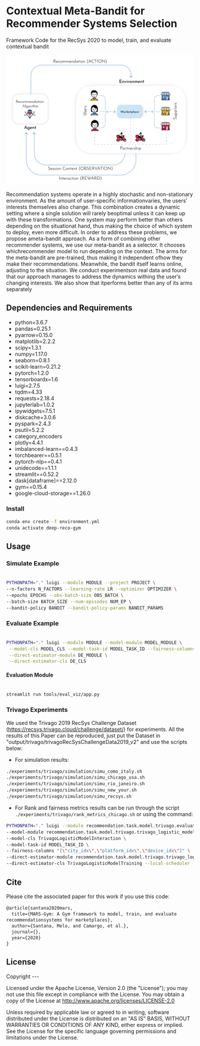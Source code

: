 # Contextual Meta-Bandit for Recommender Systems Selection


Framework Code for the RecSys 2020 to model, train, and evaluate contextual bandit 

![MDP](doc/images/img1.jpg)

Recommendation systems operate in a highly stochastic and non-stationary environment. As the amount of user-specific informationvaries, the users’ interests themselves also change. This combination creates a dynamic setting where a single solution will rarely beoptimal unless it can keep up with these transformations. One system may perform better than others depending on the situationat hand, thus making the choice of which system to deploy, even more difficult. In order to address these problems, we propose ameta-bandit approach. As a form of combining other recommender systems, we use our meta-bandit as a selector. It chooses whichrecommender model to run depending on the context. The arms for the meta-bandit are pre-trained, thus making it independent ofhow they make their recommendations. Meanwhile, the bandit itself learns online, adjusting to the situation. We conduct experimentson real data and found that our approach manages to address the dynamics withing the user’s changing interests. We also show that itperforms better than any of its arms separately


## Dependencies and Requirements

- python=3.6.7
- pandas=0.25.1
- pyarrow=0.15.0
- matplotlib=2.2.2
- scipy=1.3.1
- numpy=1.17.0
- seaborn=0.8.1
- scikit-learn=0.21.2
- pytorch=1.2.0
- tensorboardx=1.6
- luigi=2.7.5
- tqdm=4.33
- requests=2.18.4
- jupyterlab=1.0.2
- ipywidgets=7.5.1
- diskcache=3.0.6
- pyspark=2.4.3
- psutil=5.2.2
- category_encoders
- plotly=4.4.1
- imbalanced-learn==0.4.3
- torchbearer==0.5.1
- pytorch-nlp==0.4.1
- unidecode==1.1.1
- streamlit==0.52.2
- dask[dataframe]==2.12.0
- gym==0.15.4
- google-cloud-storage==1.26.0

### Install

```bash
conda env create -f environment.yml
conda activate deep-reco-gym
```

## Usage

### Simulate Example

```bash

PYTHONPATH="." luigi --module MODULE --project PROJECT \
--n-factors N_FACTORS --learning-rate LR --optimizer OPTIMIZER \
--epochs EPOCHS --obs-batch-size OBS_BATCH \
--batch-size BATCH_SIZE --num-episodes NUM_EP \
--bandit-policy BANDIT --bandit-policy-params BANDIT_PARAMS  

```

### Evaluate Example

```bash

PYTHONPATH="." luigi --module MODULE --model-module MODEL_MODULE \
 --model-cls MODEL_CLS --model-task-id MODEL_TASK_ID --fairness-columns "[]" \
 --direct-estimator-module DE_MODULE \
 --direct-estimator-cls DE_CLS
```

#### Evaluation Module

```bash

streamlit run tools/eval_viz/app.py
```

### Trivago Experiments

We used the Trivago 2019 RecSys Challenge Dataset (https://recsys.trivago.cloud/challenge/dataset/) for experiments. All the results of this Paper can be reproduced, just put  the Dataset in "output/trivago/trivagoRecSysChallengeData2019_v2" and use the scripts below:

* For simulation results:

```bash
./experiments/trivago/simulation/simu_como_italy.sh
./experiments/trivago/simulation/simu_chicago_usa.sh
./experiments/trivago/simulation/simu_rio_janeiro.sh
./experiments/trivago/simulation/simu_new_your.sh
./experiments/trivago/simulation/simu_recsys.sh
```

* For Rank and fairness metrics results can be run through the script ```./experiments/trivago/rank_metrics_chicago.sh``` or using the command:

```bash
PYTHONPATH="." luigi --module recommendation.task.model.trivago.evaluation EvaluateTrivagoTestSetPredictions \
--model-module recommendation.task.model.trivago.trivago_logistic_model \
--model-cls TrivagoLogisticModelInteraction \
--model-task-id MODEL_TASK_ID \
--fairness-columns "[\"city_idx\",\"platform_idx\",\"device_idx\"]" \
--direct-estimator-module recommendation.task.model.trivago.trivago_logistic_model \
--direct-estimator-cls TrivagoLogisticModelTraining --local-scheduler 
```


## Cite
Please cite the associated paper for this work if you use this code:


```
@article{santana2020mars,
  title={MARS-Gym: A Gym framework to model, train, and evaluate recommendationsystems for marketplaces},
  author={Santana, Melo, and Camargo, et al.},
  journal={},
  year={2020}
}
```

## License

Copyright ---

Licensed under the Apache License, Version 2.0 (the "License"); you may not use this file except in compliance with the License. You may obtain a copy of the License at http://www.apache.org/licenses/LICENSE-2.0

Unless required by applicable law or agreed to in writing, software distributed under the License is distributed on an "AS IS" BASIS, WITHOUT WARRANTIES OR CONDITIONS OF ANY KIND, either express or implied. See the License for the specific language governing permissions and limitations under the License.